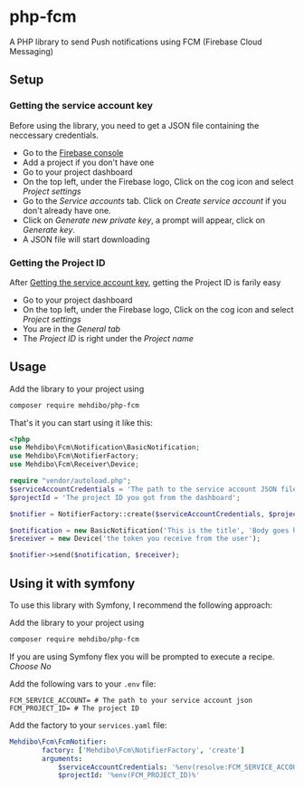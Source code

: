 # php-fcm
A PHP library to send Push notifications using FCM (Firebase Cloud Messaging)

## Setup

### Getting the service account key

Before using the library, you need to get a JSON file containing the neccessary credentials.

- Go to the [Firebase console](https://console.firebase.google.com/u/0/)
- Add a project if you don't have one
- Go to your project dashboard
- On the top left, under the Firebase logo, Click on the cog icon and select *Project settings*
- Go to the *Service accounts* tab. Click on *Create service account* if you don't already have one.
- Click on *Generate new private key*, a prompt will appear, click on *Generate key*.
- A JSON file will start downloading

### Getting the Project ID

After [Getting the service account key](#getting-the-service-account-key), getting the Project ID is farily easy

- Go to your project dashboard
- On the top left, under the Firebase logo, Click on the cog icon and select *Project settings*
- You are in the *General tab*
- The *Project ID* is right under the *Project name*

## Usage

Add the library to your project using
```sh
composer require mehdibo/php-fcm
```

That's it you can start using it like this:

```php
<?php
use Mehdibo\Fcm\Notification\BasicNotification;
use Mehdibo\Fcm\NotifierFactory;
use Mehdibo\Fcm\Receiver\Device;

require "vendor/autoload.php";
$serviceAccountCredentials = 'The path to the service account JSON file';
$projectId = 'The project ID you got from the dashboard';

$notifier = NotifierFactory::create($serviceAccountCredentials, $projectId);

$notification = new BasicNotification('This is the title', 'Body goes here');
$receiver = new Device('the token you receive from the user');

$notifier->send($notification, $receiver);
```

## Using it with symfony
To use this library with Symfony, I recommend the following approach:

Add the library to your project using
```sh
composer require mehdibo/php-fcm
```

If you are using Symfony flex you will be prompted to execute a recipe.
*Choose No*

Add the following vars to your `.env` file:
```dotenv
FCM_SERVICE_ACCOUNT= # The path to your service account json
FCM_PROJECT_ID= # The project ID
```

Add the factory to your `services.yaml` file:
```yaml
Mehdibo\Fcm\FcmNotifier:
        factory: ['Mehdibo\Fcm\NotifierFactory', 'create']
        arguments:
            $serviceAccountCredentials: '%env(resolve:FCM_SERVICE_ACCOUNT)%'
            $projectId: '%env(FCM_PROJECT_ID)%'
```